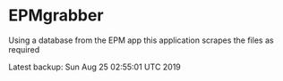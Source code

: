# EPMgrabber
Using a database from the EPM app this application scrapes the files as required


Latest backup: Sun Aug 25 02:55:01 UTC 2019
